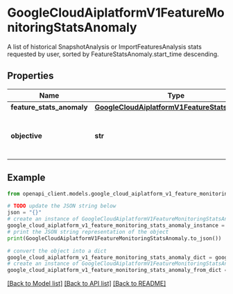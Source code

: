 # GoogleCloudAiplatformV1FeatureMonitoringStatsAnomaly

A list of historical SnapshotAnalysis or ImportFeaturesAnalysis stats requested by user, sorted by FeatureStatsAnomaly.start_time descending.

## Properties

Name | Type | Description | Notes
------------ | ------------- | ------------- | -------------
**feature_stats_anomaly** | [**GoogleCloudAiplatformV1FeatureStatsAnomaly**](GoogleCloudAiplatformV1FeatureStatsAnomaly.md) |  | [optional] 
**objective** | **str** | Output only. The objective for each stats. | [optional] [readonly] 

## Example

```python
from openapi_client.models.google_cloud_aiplatform_v1_feature_monitoring_stats_anomaly import GoogleCloudAiplatformV1FeatureMonitoringStatsAnomaly

# TODO update the JSON string below
json = "{}"
# create an instance of GoogleCloudAiplatformV1FeatureMonitoringStatsAnomaly from a JSON string
google_cloud_aiplatform_v1_feature_monitoring_stats_anomaly_instance = GoogleCloudAiplatformV1FeatureMonitoringStatsAnomaly.from_json(json)
# print the JSON string representation of the object
print(GoogleCloudAiplatformV1FeatureMonitoringStatsAnomaly.to_json())

# convert the object into a dict
google_cloud_aiplatform_v1_feature_monitoring_stats_anomaly_dict = google_cloud_aiplatform_v1_feature_monitoring_stats_anomaly_instance.to_dict()
# create an instance of GoogleCloudAiplatformV1FeatureMonitoringStatsAnomaly from a dict
google_cloud_aiplatform_v1_feature_monitoring_stats_anomaly_from_dict = GoogleCloudAiplatformV1FeatureMonitoringStatsAnomaly.from_dict(google_cloud_aiplatform_v1_feature_monitoring_stats_anomaly_dict)
```
[[Back to Model list]](../README.md#documentation-for-models) [[Back to API list]](../README.md#documentation-for-api-endpoints) [[Back to README]](../README.md)


